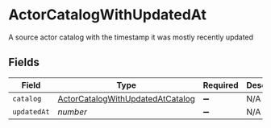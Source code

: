 # ActorCatalogWithUpdatedAt

A source actor catalog with the timestamp it was mostly recently updated


## Fields

| Field                                                                                       | Type                                                                                        | Required                                                                                    | Description                                                                                 |
| ------------------------------------------------------------------------------------------- | ------------------------------------------------------------------------------------------- | ------------------------------------------------------------------------------------------- | ------------------------------------------------------------------------------------------- |
| `catalog`                                                                                   | [ActorCatalogWithUpdatedAtCatalog](../../models/shared/actorcatalogwithupdatedatcatalog.md) | :heavy_minus_sign:                                                                          | N/A                                                                                         |
| `updatedAt`                                                                                 | *number*                                                                                    | :heavy_minus_sign:                                                                          | N/A                                                                                         |
